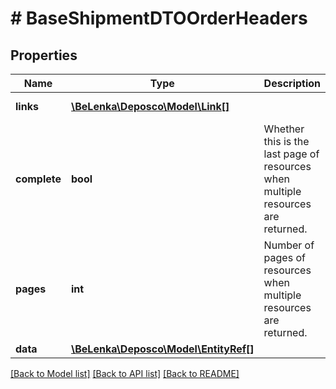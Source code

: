 # # BaseShipmentDTOOrderHeaders

## Properties

Name | Type | Description | Notes
------------ | ------------- | ------------- | -------------
**links** | [**\BeLenka\Deposco\Model\Link[]**](Link.md) |  | [optional] [readonly]
**complete** | **bool** | Whether this is the last page of resources when multiple resources are returned. | [optional] [readonly]
**pages** | **int** | Number of pages of resources when multiple resources are returned. | [optional] [readonly]
**data** | [**\BeLenka\Deposco\Model\EntityRef[]**](EntityRef.md) |  | [optional]

[[Back to Model list]](../../README.md#models) [[Back to API list]](../../README.md#endpoints) [[Back to README]](../../README.md)
